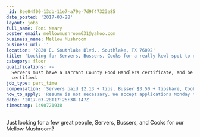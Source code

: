 ```yaml
---
_id: 8ee04f00-13db-11e7-a79e-7d9f47323e85
date_posted: '2017-03-28'
layout: jobs
full_name: Toni Neary
poster_email: mellowmushroom631@yahoo.com
business_name: Mellow Mushroom
business_url: ''
location: '2820 E. Southlake Blvd., Southlake, TX 76092'
title: 'Looking for Servers, Bussers, Cooks for a really kewl spot to eat great pizza!'
category: floor
qualifications: >-
  Servers must have a Tarrant County Food Handlers certificate, and be T.A B.C.
  certified.
job_type: part_time
compensation: 'Servers paid $2.13 + tips, Busser $3.50 + tipshare, Cooks based on experience.'
how_to_apply: 'Resume is not necessary. We accept applications Monday thru Friday 2:00-4:00'
date: '2017-03-28T17:25:38.147Z'
timestamp: 1490721938
---
```

Just looking for a few great people, Servers, Bussers, and Cooks for our Mellow Mushroom?
